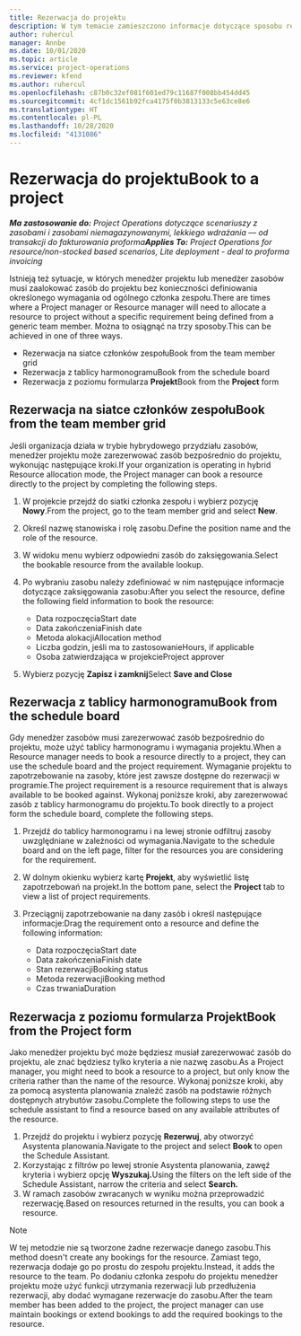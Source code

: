 ```yaml
---
title: Rezerwacja do projektu
description: W tym temacie zamieszczono informacje dotyczące sposobu rezerwowania zasobów do projektu.
author: ruhercul
manager: Annbe
ms.date: 10/01/2020
ms.topic: article
ms.service: project-operations
ms.reviewer: kfend
ms.author: ruhercul
ms.openlocfilehash: c87b0c32ef081f601ed79c11687f008bb454dd45
ms.sourcegitcommit: 4cf1dc1561b92fca4175f0b3813133c5e63ce8e6
ms.translationtype: HT
ms.contentlocale: pl-PL
ms.lasthandoff: 10/28/2020
ms.locfileid: "4131086"
---
```

# <a name="book-to-a-project"></a><span data-ttu-id="5c576-103">Rezerwacja do projektu</span><span class="sxs-lookup"><span data-stu-id="5c576-103">Book to a project</span></span>

<span data-ttu-id="5c576-104">_**Ma zastosowanie do:** Project Operations dotyczące scenariuszy z zasobami i zasobami niemagazynowanymi, lekkiego wdrażania — od transakcji do fakturowania proforma_</span><span class="sxs-lookup"><span data-stu-id="5c576-104">_**Applies To:** Project Operations for resource/non-stocked based scenarios, Lite deployment - deal to proforma invoicing_</span></span>

<span data-ttu-id="5c576-105">Istnieją też sytuacje, w których menedżer projektu lub menedżer zasobów musi zaalokować zasób do projektu bez konieczności definiowania określonego wymagania od ogólnego członka zespołu.</span><span class="sxs-lookup"><span data-stu-id="5c576-105">There are times where a Project manager or Resource manager will need to allocate a resource to project without a specific requirement being defined from a generic team member.</span></span> <span data-ttu-id="5c576-106">Można to osiągnąć na trzy sposoby.</span><span class="sxs-lookup"><span data-stu-id="5c576-106">This can be achieved in one of three ways.</span></span>

- <span data-ttu-id="5c576-107">Rezerwacja na siatce członków zespołu</span><span class="sxs-lookup"><span data-stu-id="5c576-107">Book from the team member grid</span></span>
- <span data-ttu-id="5c576-108">Rezerwacja z tablicy harmonogramu</span><span class="sxs-lookup"><span data-stu-id="5c576-108">Book from the schedule board</span></span>
- <span data-ttu-id="5c576-109">Rezerwacja z poziomu formularza **Projekt**</span><span class="sxs-lookup"><span data-stu-id="5c576-109">Book from the **Project** form</span></span>

## <a name="book-from-the-team-member-grid"></a><span data-ttu-id="5c576-110">Rezerwacja na siatce członków zespołu</span><span class="sxs-lookup"><span data-stu-id="5c576-110">Book from the team member grid</span></span>

<span data-ttu-id="5c576-111">Jeśli organizacja działa w trybie hybrydowego przydziału zasobów, menedżer projektu może zarezerwować zasób bezpośrednio do projektu, wykonując następujące kroki.</span><span class="sxs-lookup"><span data-stu-id="5c576-111">If your organization is operating in hybrid Resource allocation mode, the Project manager can book a resource directly to the project by completing the following steps.</span></span>

1. <span data-ttu-id="5c576-112">W projekcie przejdź do siatki członka zespołu i wybierz pozycję **Nowy**.</span><span class="sxs-lookup"><span data-stu-id="5c576-112">From the project, go to the team member grid and select **New**.</span></span>
2. <span data-ttu-id="5c576-113">Określ nazwę stanowiska i rolę zasobu.</span><span class="sxs-lookup"><span data-stu-id="5c576-113">Define the position name and the role of the resource.</span></span>
3. <span data-ttu-id="5c576-114">W widoku menu wybierz odpowiedni zasób do zaksięgowania.</span><span class="sxs-lookup"><span data-stu-id="5c576-114">Select the bookable resource from the available lookup.</span></span>
4. <span data-ttu-id="5c576-115">Po wybraniu zasobu należy zdefiniować w nim następujące informacje dotyczące zaksięgowania zasobu:</span><span class="sxs-lookup"><span data-stu-id="5c576-115">After you select the resource, define the following field information to book the resource:</span></span>

    - <span data-ttu-id="5c576-116">Data rozpoczęcia</span><span class="sxs-lookup"><span data-stu-id="5c576-116">Start date</span></span>
    - <span data-ttu-id="5c576-117">Data zakończenia</span><span class="sxs-lookup"><span data-stu-id="5c576-117">Finish date</span></span>
    - <span data-ttu-id="5c576-118">Metoda alokacji</span><span class="sxs-lookup"><span data-stu-id="5c576-118">Allocation method</span></span>
    - <span data-ttu-id="5c576-119">Liczba godzin, jeśli ma to zastosowanie</span><span class="sxs-lookup"><span data-stu-id="5c576-119">Hours, if applicable</span></span>
    - <span data-ttu-id="5c576-120">Osoba zatwierdzająca w projekcie</span><span class="sxs-lookup"><span data-stu-id="5c576-120">Project approver</span></span>

6. <span data-ttu-id="5c576-121">Wybierz pozycję **Zapisz i zamknij**</span><span class="sxs-lookup"><span data-stu-id="5c576-121">Select **Save and Close**</span></span>

## <a name="book-from-the-schedule-board"></a><span data-ttu-id="5c576-122">Rezerwacja z tablicy harmonogramu</span><span class="sxs-lookup"><span data-stu-id="5c576-122">Book from the schedule board</span></span>

<span data-ttu-id="5c576-123">Gdy menedżer zasobów musi zarezerwować zasób bezpośrednio do projektu, może użyć tablicy harmonogramu i wymagania projektu.</span><span class="sxs-lookup"><span data-stu-id="5c576-123">When a Resource manager needs to book a resource directly to a project, they can use the schedule board and the project requirement.</span></span> <span data-ttu-id="5c576-124">Wymaganie projektu to zapotrzebowanie na zasoby, które jest zawsze dostępne do rezerwacji w programie.</span><span class="sxs-lookup"><span data-stu-id="5c576-124">The project requirement is a resource requirement that is always available to be booked against.</span></span> <span data-ttu-id="5c576-125">Wykonaj poniższe kroki, aby zarezerwować zasób z tablicy harmonogramu do projektu.</span><span class="sxs-lookup"><span data-stu-id="5c576-125">To book directly to a project form the schedule board, complete the following steps.</span></span>

1. <span data-ttu-id="5c576-126">Przejdź do tablicy harmonogramu i na lewej stronie odfiltruj zasoby uwzględniane w zależności od wymagania.</span><span class="sxs-lookup"><span data-stu-id="5c576-126">Navigate to the schedule board and on the left page, filter for the resources you are considering for the requirement.</span></span>
2. <span data-ttu-id="5c576-127">W dolnym okienku wybierz kartę **Projekt**, aby wyświetlić listę zapotrzebowań na projekt.</span><span class="sxs-lookup"><span data-stu-id="5c576-127">In the bottom pane, select the **Project** tab to view a list of project requirements.</span></span>
3. <span data-ttu-id="5c576-128">Przeciągnij zapotrzebowanie na dany zasób i określ następujące informacje:</span><span class="sxs-lookup"><span data-stu-id="5c576-128">Drag the requirement onto a resource and define the following information:</span></span>

    - <span data-ttu-id="5c576-129">Data rozpoczęcia</span><span class="sxs-lookup"><span data-stu-id="5c576-129">Start date</span></span>
    - <span data-ttu-id="5c576-130">Data zakończenia</span><span class="sxs-lookup"><span data-stu-id="5c576-130">Finish date</span></span>
    - <span data-ttu-id="5c576-131">Stan rezerwacji</span><span class="sxs-lookup"><span data-stu-id="5c576-131">Booking status</span></span>
    - <span data-ttu-id="5c576-132">Metoda rezerwacji</span><span class="sxs-lookup"><span data-stu-id="5c576-132">Booking method</span></span>
    - <span data-ttu-id="5c576-133">Czas trwania</span><span class="sxs-lookup"><span data-stu-id="5c576-133">Duration</span></span>

## <a name="book-from-the-project-form"></a><span data-ttu-id="5c576-134">Rezerwacja z poziomu formularza Projekt</span><span class="sxs-lookup"><span data-stu-id="5c576-134">Book from the Project form</span></span>

<span data-ttu-id="5c576-135">Jako menedżer projektu być może będziesz musiał zarezerwować zasób do projektu, ale znać będziesz tylko kryteria a nie nazwę zasobu.</span><span class="sxs-lookup"><span data-stu-id="5c576-135">As a Project manager, you might need to book a resource to a project, but only know the criteria rather than the name of the resource.</span></span> <span data-ttu-id="5c576-136">Wykonaj poniższe kroki, aby za pomocą asystenta planowania znaleźć zasób na podstawie różnych dostępnych atrybutów zasobu.</span><span class="sxs-lookup"><span data-stu-id="5c576-136">Complete the following steps to use the schedule assistant to find a resource based on any available attributes of the resource.</span></span> 

1. <span data-ttu-id="5c576-137">Przejdź do projektu i wybierz pozycję **Rezerwuj**, aby otworzyć Asystenta planowania.</span><span class="sxs-lookup"><span data-stu-id="5c576-137">Navigate to the project and select **Book** to open the Schedule Assistant.</span></span>
2. <span data-ttu-id="5c576-138">Korzystając z filtrów po lewej stronie Asystenta planowania, zawęź kryteria i wybierz opcję **Wyszukaj.**</span><span class="sxs-lookup"><span data-stu-id="5c576-138">Using the filters on the left side of the Schedule Assistant, narrow the criteria and select **Search.**</span></span>
3. <span data-ttu-id="5c576-139">W ramach zasobów zwracanych w wyniku można przeprowadzić rezerwację.</span><span class="sxs-lookup"><span data-stu-id="5c576-139">Based on resources returned in the results, you can book a resource.</span></span>

> [!NOTE]
> <span data-ttu-id="5c576-140">W tej metodzie nie są tworzone żadne rezerwacje danego zasobu.</span><span class="sxs-lookup"><span data-stu-id="5c576-140">This method doesn't create any bookings for the resource.</span></span> <span data-ttu-id="5c576-141">Zamiast tego, rezerwacja dodaje go po prostu do zespołu projektu.</span><span class="sxs-lookup"><span data-stu-id="5c576-141">Instead, it adds the resource to the team.</span></span> <span data-ttu-id="5c576-142">Po dodaniu członka zespołu do projektu menedżer projektu może użyć funkcji utrzymania rezerwacji lub przedłużenia rezerwacji, aby dodać wymagane rezerwacje do zasobu.</span><span class="sxs-lookup"><span data-stu-id="5c576-142">After the team member has been added to the project, the project manager can use maintain bookings or extend bookings to add the required bookings to the resource.</span></span>
